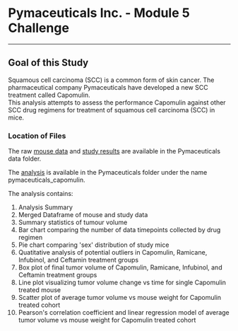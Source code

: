 # Pymaceuticals Inc. - Module 5 Challenge
---
## Goal of this Study
Squamous cell carcinoma (SCC) is a common form of skin cancer.  The pharmaceutical company Pymaceuticals have developed a new SCC treatment called Capomulin.  
This analysis attempts to assess the performance Capomulin against other SCC drug regimens for treatment of squamous cell carcinoma (SCC) in mice.

### Location of Files
The raw [mouse data](Pymaceuticals/data/Mouse_metadata.csv) and [study results](Pymaceuticals/data/Study_results.csv) are available in the Pymaceuticals data folder.

The [analysis](Pymaceuticals/pymaceuticals_capomulin.ipynb) is available in the Pymaceuticals folder under the name pymaceuticals_capomulin.

The analysis contains:

1. Analysis Summary
2. Merged Dataframe of mouse and study data
3. Summary statistics of tumour volume
4. Bar chart comparing the number of data timepoints collected by drug regimen
5. Pie chart comparing 'sex' distribution of study mice
6. Quatitative analysis of potential outliers in Capomulin, Ramicane, Infubinol, and Ceftamin treatment groups
7. Box plot of final tumor volume of Capomulin, Ramicane, Infubinol, and Ceftamin treatment groups
8. Line plot visualizing tumor volume change vs time for single Capomulin treated mouse
9. Scatter plot of average tumor volume vs mouse weight for Capomulin treated cohort
10. Pearson's correlation coefficient and linear regression model of average tumor volume vs mouse weight for Capomulin treated cohort
